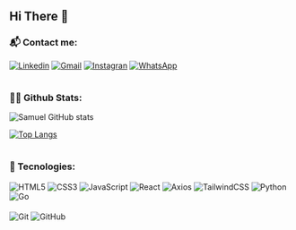 ## Hi There 👋
### 📬 Contact me:
[![Linkedin](https://img.shields.io/badge/LinkedIn-0077B5?style=for-the-badge&logo=linkedin&logoColor=white)](www.linkedin.com/in/samuel-lemos-232ba41a5)
[![Gmail](https://img.shields.io/badge/Gmail-D14836?style=for-the-badge&logo=gmail&logoColor=white)](mailto:samueltdelemos@gmail.com)
[![Instagran](https://img.shields.io/badge/Instagram-E4405F?style=for-the-badge&logo=instagram&logoColor=white)](https://www.instagram.com/samueltlemos)
[![WhatsApp](https://img.shields.io/badge/WhatsApp-25D366?style=for-the-badge&logo=whatsapp&logoColor=white)](https://wa.me/5553999004470)
#
### 🧑‍💻 Github Stats:
![Samuel GitHub stats](https://github-readme-stats.vercel.app/api?username=samueltdl&show_icons=true&theme=dracula)

[![Top Langs](https://github-readme-stats.vercel.app/api/top-langs/?username=samueltdl&layout=donut&theme=dracula)](https://github.com/anuraghazra/github-readme-stats)
#
### 🚀 Tecnologies:
<div style="inline_block">
    <img alt="HTML5" align="center" src="https://img.shields.io/badge/HTML5-E34F26?style=for-the-badge&logo=html5&logoColor=white" />
    <img alt="CSS3" align="center" src="https://img.shields.io/badge/CSS3-1572B6?style=for-the-badge&logo=css3&logoColor=white" />
    <img alt="JavaScript" align="center" src="https://img.shields.io/badge/JavaScript-F7DF1E?style=for-the-badge&logo=javascript&logoColor=black" />
    <img alt="React" align="center" src="https://img.shields.io/badge/React-20232A?style=for-the-badge&logo=react&logoColor=61DAFB" />
    <img alt="Axios" align="center" src="https://img.shields.io/badge/axios-671ddf?&style=for-the-badge&logo=axios&logoColor=white" />
    <img alt="TailwindCSS" align="center" src="https://img.shields.io/badge/Tailwind_CSS-38B2AC?style=for-the-badge&logo=tailwind-css&logoColor=white" />
    <img alt="Python" align="center" src="https://img.shields.io/badge/Python-3776AB?style=for-the-badge&logo=python&logoColor=white" />
    <img alt="Go" align="center" src="https://img.shields.io/badge/Go-00ADD8?style=for-the-badge&logo=go&logoColor=white" /><br><br>
    <img alt="Git" align="center" src="https://img.shields.io/badge/git-%23F05033.svg?style=for-the-badge&logo=git&logoColor=white" />
    <img alt="GitHub" align="center" src="https://img.shields.io/badge/github-%23121011.svg?style=for-the-badge&logo=github&logoColor=white" />
</div>
